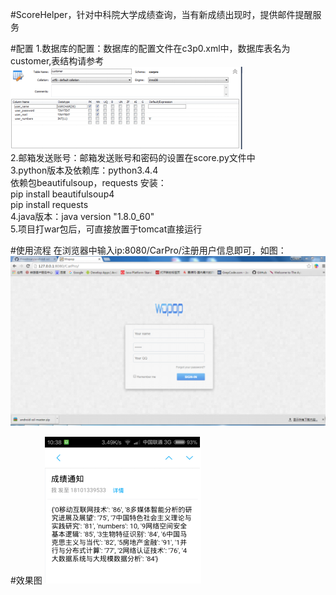 #ScoreHelper，针对中科院大学成绩查询，当有新成绩出现时，提供邮件提醒服务<br />

#配置
1.数据库的配置：数据库的配置文件在c3p0.xml中，数据库表名为customer,表结构请参考<br />
![image](https://github.com/13141516/ScoreHelper/raw/master/CarPro/screenshot/three.png)<br />
2.邮箱发送账号：邮箱发送账号和密码的设置在score.py文件中<br />
3.python版本及依赖库：python3.4.4<br />
依赖包beautifulsoup，requests 安装：<br />
pip install beautifulsoup4<br />
pip install requests<br />
4.java版本：java version "1.8.0_60"<br />
5.项目打war包后，可直接放置于tomcat直接运行<br />

#使用流程
在浏览器中输入ip:8080/CarPro/注册用户信息即可，如图：<br />
![image](https://github.com/13141516/ScoreHelper/raw/master/CarPro/screenshot/one.png)<br />

#效果图
![image](https://github.com/13141516/ScoreHelper/raw/master/CarPro/screenshot/four.png)<br />
